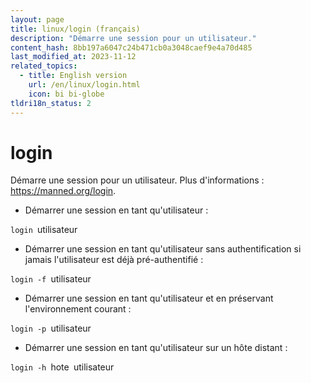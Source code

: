 ```yaml
---
layout: page
title: linux/login (français)
description: "Démarre une session pour un utilisateur."
content_hash: 8bb197a6047c24b471cb0a3048caef9e4a70d485
last_modified_at: 2023-11-12
related_topics:
  - title: English version
    url: /en/linux/login.html
    icon: bi bi-globe
tldri18n_status: 2
---
```

# login

Démarre une session pour un utilisateur.
Plus d'informations : <https://manned.org/login>.

- Démarrer une session en tant qu'utilisateur :

`login `<span class="tldr-var badge badge-pill bg-dark-lm bg-white-dm text-white-lm text-dark-dm font-weight-bold">utilisateur</span>

- Démarrer une session en tant qu'utilisateur sans authentification si jamais l'utilisateur est déjà pré-authentifié :

`login -f `<span class="tldr-var badge badge-pill bg-dark-lm bg-white-dm text-white-lm text-dark-dm font-weight-bold">utilisateur</span>

- Démarrer une session en tant qu'utilisateur et en préservant l'environnement courant :

`login -p `<span class="tldr-var badge badge-pill bg-dark-lm bg-white-dm text-white-lm text-dark-dm font-weight-bold">utilisateur</span>

- Démarrer une session en tant qu'utilisateur sur un hôte distant :

`login -h `<span class="tldr-var badge badge-pill bg-dark-lm bg-white-dm text-white-lm text-dark-dm font-weight-bold">hote</span>` `<span class="tldr-var badge badge-pill bg-dark-lm bg-white-dm text-white-lm text-dark-dm font-weight-bold">utilisateur</span>
